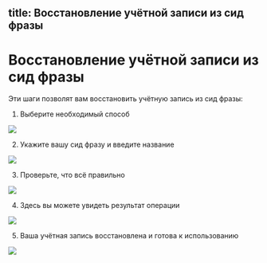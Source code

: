title: Восстановление учётной записи из сид фразы
---

# Восстановление учётной записи из сид фразы

Эти шаги позволят вам восстановить учётную запись из сид фразы:

1. Выберите необходимый способ

<img src="/images/restore_from_seed/restore_from_seed_1.png">

2. Укажите вашу сид фразу и введите название

<img src="/images/restore_from_seed/restore_from_seed_2.png">

3. Проверьте, что всё правильно

<img src="/images/restore_from_seed/restore_from_seed_3.png">

4. Здесь вы можете увидеть результат операции

<img src="/images/restore_from_seed/restore_from_seed_4.png">

5. Ваша учётная запись восстановлена и готова к использованию

<img src="/images/restore_from_seed/restore_from_seed_5.png">
